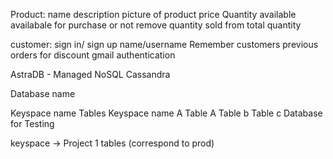 Product:
 name 
 description
 picture of product
 price
 Quantity available
 availabale for purchase or not
 remove quantity sold from total quantity

customer:
 sign in/ sign up
 name/username
 Remember customers previous orders for discount
 gmail authentication

AstraDB - Managed NoSQL Cassandra

Database name

Keyspace name
Tables
Keyspace name A
Table A
Table b
Table c
Database for Testing

keyspace -> Project 1
tables (correspond to prod)